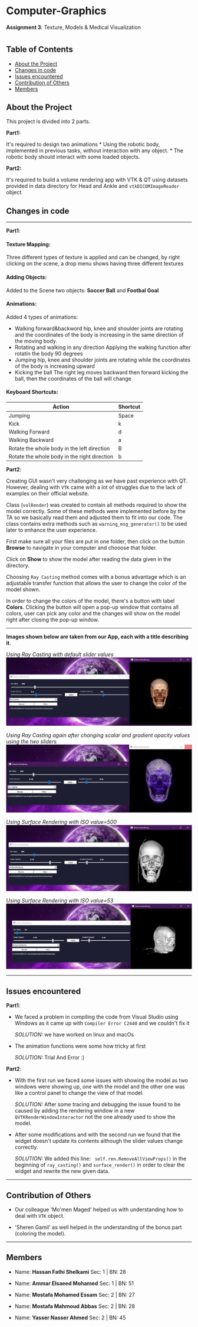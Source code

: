 
# Computer-Graphics
**Assignment 3**: Texture, Models & Medical Visualization <h1> 


## Table of Contents

-   [About the Project](#about-the-project)
-   [Changes in code](#changes-in-code)
-   [Issues encountered](#issues-encountered)
-   [Contribution of Others](#Contribution-of-Others)
-   [Members](#members)

##  About the Project

This project is divided into 2 parts.

**Part1:**

It's required to design two animations 
    * Using the robotic body, implemented in previous tasks, without interaction with any object.
    * The robotic body should interact with some loaded objects.

**Part2:**

It's required to build a volume rendering app with VTK & QT using datasets provided in data directory for Head and Ankle and `vtkDICOMImageReader` object.

##  Changes in code
** **

**Part1**:
#### Texture Mapping:
Three different types of texture is applied and can be changed, by right clicking on the scene, a drop menu shows having three different textures
   
#### Adding Objects:
Added to the Scene two objects: **Soccer Ball** and **Footbal Goal**
   
#### Animations:
Added 4 types of animations:
- Walking forward&backword
   hip, knee and shoulder joints are rotating and the coordinates of the body is increasing in the same direction of the moving body.
- Rotating and walking in any direction
   Applying the walking function after rotatin the body 90 degrees
- Jumping
   hip, knee and shoulder joints are rotating while the coordinates of the body is increasing upward
- Kicking the ball
   The right leg moves backward then forward kicking the ball, then the coordinates of the ball will change
   
#### Keyboard Shortcuts:
| Action                                       | Shortcut |
|----------------------------------------------|----------|
| Jumping                                      | Space    |
| Kick                                         | k        |
| Walking Forward                              | d        |
| Walking Backward                             | a        |
| Rotate the whole body in the left direction  | B        |
| Rotate the whole body in the right direction | b        |
   

**Part2**:

Creating GUI wasn't very challenging as we have past experience with QT. However, dealing with `VTK` came with a lot of struggles due to the lack of examples on their official website.

Class (`volRender`) was created to contain all methods required to show the model correctly. Some of these methods were implemented before by the TA so we basically read them and adjusted them to fit into our code. The class contains extra methods such as `warning_msg_generator()` to be used later to enhance the user experience.

First make sure all your files are put in one folder, then click on the button **Browse** to navigate in your computer and chooose that folder.

Click on **Show** to show the model after reading the data given in the directory.


Choosing `Ray Casting` method comes with a bonus advantage which is an adjustable transfer function that allows the user to change the color of the model shown.

In order to change the colors of the model, there's a button with label **Colors**. Clicking the button will open a pop-up window that contains all colors, user can pick any color and the changes will show on the model right after closing the pop-up window.

** **
**Images shown below are taken from our App, each with a title describing it**.

*Using Ray Casting with default slider values*
![](originalRayCasting.jpg) 

*Using Ray Casting again after changing scalar and gradient opacity values using the two sliders*
![](ModifiedRayCasting.jpg) 

*Using Surface Rendering with ISO value=500*
![](originalSurfaceRendering.jpg) 


*Using Surface Rendering with ISO value=53*
![](ModifiedSurfaceRendering.jpg)

** **

##  Issues encountered  

**Part1**:

* We faced a problem in compiling the code from Visual Studio using Windows as it came up with `Compiler Error C2440` and we couldn't fix it 
   
   *SOLUTION:* we have worked on linux and macOs
   
* The animation functions were some how tricky at first 
   
   *SOLUTION:* Trial And Error :)

**Part2**:

* With the first run we faced some issues with showing the model as two windows were showing up, one with the model and the other one was like a control panel to change the view of that model.

    *SOLUTION:* After some tracing and debugging the issue found to be caused by adding the rendering window in a new `QVTKRenderWindowInteractor` not the one already used to show the model.

* After some modifications and with the second run we found that the widget doesn't update its contents although the slider values change correctly.


    *SOLUTION:* We added this line: ` self.ren.RemoveAllViewProps()` in the beginning of `ray_casting()` and `surface_render()`  in order to clear the widget and rewrite the new given data.
** **

##  Contribution of Others

* Our colleague 'Mo'men Maged' helped us with understanding how to deal with `VTK` object.

* 'Sheren Gamil' as well helped in the understanding of the bonus part (coloring the model).
   
** **

##  Members

* Name: **Hassan Fathi Shelkami**
Sec: 1  |   BN: 28

* Name: **Ammar Elsaeed Mohamed**
Sec: 1  |   BN: 51

* Name: **Mostafa Mohamed Essam**
Sec: 2  |   BN: 27

* Name: **Mostafa Mahmoud Abbas**
Sec: 2  |   BN: 28

* Name: **Yasser Nasser Ahmed**
Sec: 2  |   BN: 45
